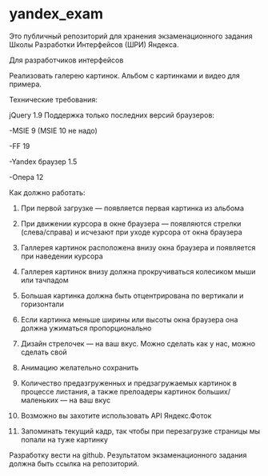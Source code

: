 yandex_exam
===========

Это публичный репозиторий для хранения экзаменационного задания Школы Разработки Интерфейсов (ШРИ) Яндекса.

Для разработчиков интерфейсов

Реализовать галерею картинок. Альбом с картинками и видео для примера.

Технические требования:

jQuery 1.9
Поддержка только последних версий браузеров:

-MSIE 9 (MSIE 10 не надо)

-FF 19

-Yandex браузер 1.5

-Опера 12

Как должно работать:

1) При первой загрузке — появляется первая картинка из альбома

2) При движении курсора в окне браузера — появляются стрелки (слева/справа) и исчезают при уходе курсора от окна браузера

3) Галлерея картинок расположена внизу окна браузера и появляется при наведении курсора

4) Галлерея картинок внизу должна прокручиваться колесиком мыши или тачпадом

5) Большая картинка должна быть отцентрирована по вертикали и горизонтали

6) Если картинка меньше ширины или высоты окна браузера она должна ужиматься пропорционально

7) Дизайн стрелочек — на ваш вкус. Можно сделать как у нас, можно сделать свой

8) Анимацию желательно сохранить

9) Количество предазгруженных и предзагружаемых картинок в процессе листания, а также прелоадеры картинок больших/маленьких — на ваш вкус

10) Возможно вы захотите использовать API Яндекс.Фоток

11) Запоминать текущий кадр, так чтобы при перезагрузке страницы мы попали на туже картинку
 

Разработку вести на github. Результатом экзаменационного задания должна быть ссылка на репозиторий.
